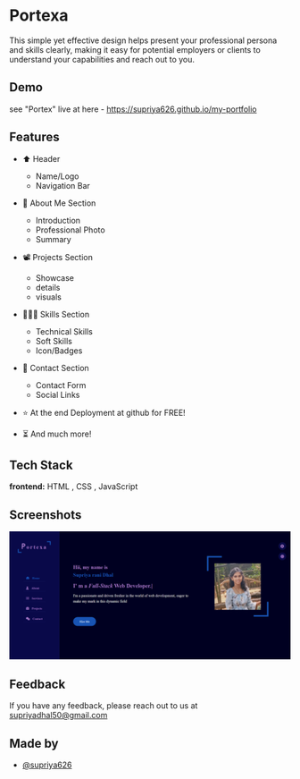 
# Portexa

This simple yet effective design helps present your professional persona and skills clearly, making it easy for potential employers or clients to understand your capabilities and reach out to you.


## Demo

see "Portex" live at here  - https://supriya626.github.io/my-portfolio


## Features

- ⬆️ Header
  - Name/Logo
  - Navigation Bar

- 🫠 About Me Section
  - Introduction
  - Professional Photo
  - Summary
- 📽️ Projects Section
  - Showcase
  - details
  - visuals
- 🤹🏼‍♂️ Skills Section
  - Technical Skills
  - Soft Skills
  - Icon/Badges 
- 🛂 Contact Section
  - Contact Form
  - Social Links 
- ⭐ At the end Deployment at github for FREE!
- ⏳ And much more!


## Tech Stack

**frontend:** HTML , CSS , JavaScript 






## Screenshots

![Portexa demo](https://github.com/supriya626/my-portfolio/blob/main/portfolio-ss.png)


## Feedback

If you have any feedback, please reach out to us at supriyadhal50@gmail.com


## Made by 

- [@supriya626](https://github.com/supriya626) 



